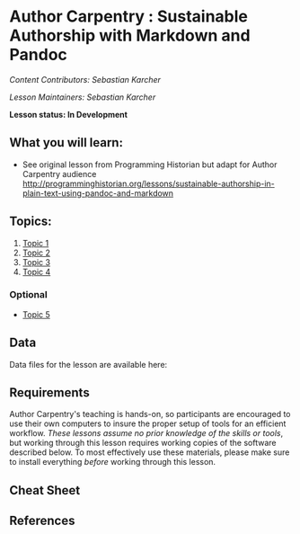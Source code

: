 Author Carpentry : Sustainable Authorship with Markdown and Pandoc
=======

*Content Contributors: Sebastian Karcher*

*Lesson Maintainers: Sebastian Karcher*

**Lesson status: In Development**

## What you will learn:
- See original lesson from Programming Historian but adapt for Author Carpentry
  audience
http://programminghistorian.org/lessons/sustainable-authorship-in-plain-text-using-pandoc-and-markdown

## Topics:

1. [Topic 1](00-getting-started.html)
2. [Topic 2](01-working-with-openrefine.html)
3. [Topic 3](02-scripts.html)
4. [Topic 4](03-save-export.html)

### Optional
- [Topic 5](04-services.html)

## Data

Data files for the lesson are available here: 

## Requirements

Author Carpentry's teaching is hands-on, so participants are encouraged to use
their own computers to insure the proper setup of tools for an efficient
workflow.
*These lessons assume no prior knowledge of the skills or tools*, but working
through this lesson requires working copies of the software described below.
To most effectively use these materials, please make sure to install everything
*before* working through this lesson. 

## Cheat Sheet

## References

                   
